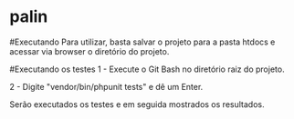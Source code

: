 # palin

#Executando
Para utilizar, basta salvar o projeto para a pasta htdocs e acessar via browser o diretório do projeto.

#Executando os testes
1 - Execute o Git Bash no diretório raiz do projeto.

2 - Digite "vendor/bin/phpunit tests" e dê um Enter.

Serão executados os testes e em seguida mostrados os resultados.
